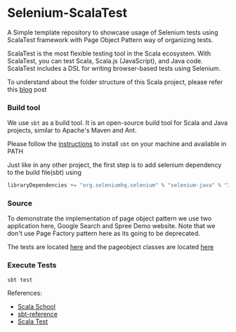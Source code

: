 # Selenium-ScalaTest
A Simple template repository to showcase usage of Selenium tests using ScalaTest framework with Page Object Pattern 
way of organizing tests.

ScalaTest is the most flexible testing tool in the Scala ecosystem. With ScalaTest, you can test Scala, 
Scala.js (JavaScript), and Java code. ScalaTest includes a DSL for writing browser-based tests using Selenium.

To understand about the folder structure of this Scala project, please refer this [blog](http://allaboutscala.com/tutorials/chapter-1-getting-familiar-intellij-ide/intellij-project-structure-getting-started-scala-project/) post

### Build tool
We use `sbt` as a build tool. It is an open-source build tool for Scala and Java projects, similar to 
Apache's Maven and Ant.

Please follow the [instructions](https://www.scala-sbt.org/1.x/docs/Setup.html) to install `sbt` on your machine 
and available in PATH

Just like in any other project, the first step is to add selenium dependency to the build file(sbt) using
```scala
libraryDependencies += "org.seleniumhq.selenium" % "selenium-java" % "3.141.59" % "test"
```

### Source
To demonstrate the implementation of page object pattern we use two application here, Google Search and 
Spree Demo website. Note that we don't use Page Factory pattern here as its going to be deprecated.

The tests are located [here](/src/test/scala/tests) and the pageobject classes are located [here](src/test/scala/pages)

### Execute Tests
`sbt test`

References:
* [Scala School](https://twitter.github.io/scala_school/)
* [sbt-reference](https://www.scala-sbt.org/1.x/docs/index.html)
* [Scala Test](http://www.scalatest.org/)
